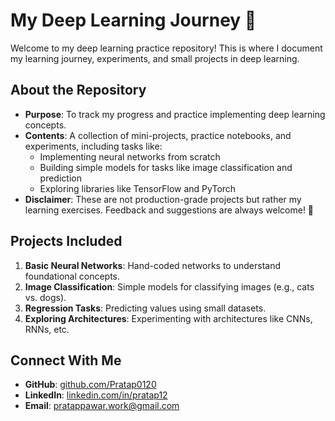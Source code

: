 # My Deep Learning Journey 🚀

Welcome to my deep learning practice repository! This is where I document my learning journey, experiments, and small projects in deep learning.

## About the Repository
- **Purpose**: To track my progress and practice implementing deep learning concepts.
- **Contents**: A collection of mini-projects, practice notebooks, and experiments, including tasks like:
  - Implementing neural networks from scratch
  - Building simple models for tasks like image classification and prediction
  - Exploring libraries like TensorFlow and PyTorch
- **Disclaimer**: These are not production-grade projects but rather my learning exercises. Feedback and suggestions are always welcome! 🌟

## Projects Included
1. **Basic Neural Networks**: Hand-coded networks to understand foundational concepts.
2. **Image Classification**: Simple models for classifying images (e.g., cats vs. dogs).
3. **Regression Tasks**: Predicting values using small datasets.
4. **Exploring Architectures**: Experimenting with architectures like CNNs, RNNs, etc.

## Connect With Me
- **GitHub**: [github.com/Pratap0120](https://github.com/Pratap0120)  
- **LinkedIn**: [linkedin.com/in/pratap12](https://www.linkedin.com/in/pratap12)  
- **Email**: [pratappawar.work@gmail.com](mailto:pratappawar.work@gmail.com)  
